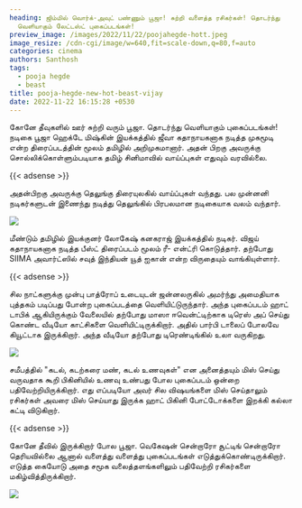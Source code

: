 ```yaml
---
heading: ஜிம்மில் வொர்க்-அவுட் பண்ணும் பூஜா! சுற்றி வளைத்த ரசிகர்கள்! தொடர்ந்து
  வெளியாகும் லேட்டஸ்ட் புகைப்படங்கள்!
preview_image: /images/2022/11/22/poojahegde-hott.jpeg
image_resize: /cdn-cgi/image/w=640,fit=scale-down,q=80,f=auto
categories: cinema
authors: Santhosh
tags:
  - pooja hegde
  - beast
title: pooja-hegde-new-hot-beast-vijay
date: 2022-11-22 16:15:28 +0530
---
```

கோனே தீவுகளில் ஊர் சுற்றி வரும் பூஜா. தொடர்ந்து வெளியாகும் புகைப்படங்கள்!
நடிகை பூஜா ஹெக்டே மிஷ்கின் இயக்கத்தில் ஜீவா கதாநாயகனாக நடித்த முகமூடி என்ற திரைப்படத்தின் மூலம் தமிழில் அறிமுகமானார். அதன் பிறகு அவருக்கு சொல்லிக்கொள்ளும்படியாக தமிழ் சினிமாவில்  வாய்ப்புகள் எதுவும் வரவில்லை. 

{{< adsense >}}

அதன்பிறகு அவருக்கு தெலுங்கு திரையுலகில் வாய்ப்புகள் வந்தது. பல முன்னனி நடிகர்களுடன் இணைந்து நடித்து தெலுங்கில் பிரபலமான நடிகையாக வலம் வந்தார்.


![](/images/2022/11/22/pooja-hegde-new-hot-beast-vijay.jpeg)

மீண்டும் தமிழில் இயக்குனர் லோகேஷ் கனகராஜ் இயக்கத்தில் நடிகர். விஜய் கதாநாயகனாக நடித்த பீஸ்ட் திரைப்படம் மூலம் ரீ- என்ட்ரி கொடுத்தார். தற்போது SIIMA அவார்ட்ஸில் சவுத் இந்தியன் யூத் ஐகான் என்ற விருதையும் வாங்கியுள்ளார். 

{{< adsense >}}


சில நாட்களுக்கு முன்பு  பாத்ரோப் உடையுடன் ஜன்னலருகில் அமர்ந்து அமைதியாக புத்தகம் படிப்பது போன்ற புகைப்படத்தை வெளியிட்டுருந்தார். அந்த புகைப்படம் ஹாட் டாபிக் ஆகியிருக்கும் வேலையில் தற்போது மாஸா ஈவென்ட்டிற்காக டிரெஸ் அப் செய்து கொண்ட வீடியோ காட்சிகளை வெளியிட்டிருக்கிறார். அதில் பார்பி டாலைப் போலவே கியூட்டாக இருக்கிறார். அந்த வீடியோ தற்போது டிரெண்டிங்கில் உலா வருகிறது.


![](/images/2022/11/22/pooja-hegde-new-hot-beast-vijay2.jpeg)

சமீபத்தில் "கடல், கடற்கரை மண், கடல் உணவுகள்" என‌ அனைத்தயும் மிஸ் செய்து வருவதாக கூறி பிகினியில் உணவு உண்பது போல புகைப்படம் ஒன்றை பதிவேற்றியிருக்கிறார். எது எப்படியோ அவர் சில விஷயங்களை மிஸ் செய்தாலும் ரசிகர்கள் அவரை மிஸ் செய்யாது இருக்க ஹாட் பிகினி போட்டோக்களை இறக்கி கல்லா கட்டி விடுகிறார்.

{{< adsense >}}


கோனே தீவில் இருக்கிறார் போல பூஜா. வெகேஷன் சென்றாரோ சூட்டிங் சென்றாரோ தெரியவில்லை ஆனால் வளைத்து வளைத்து புகைப்படங்கள் எடுத்துக்கொண்டிருக்கிறார். எடுத்த கையோடு அதை சமூக வலைத்தளங்களிலும் பதிவேற்றி ரசிகர்களை மகிழ்வித்திருக்கிறார்.

![](/images/2022/11/22/pooja-hegde-new-hot-beast-vijay44.jpeg)
